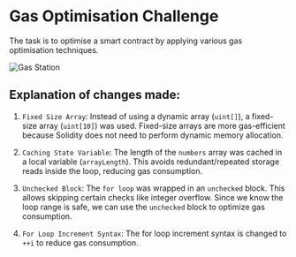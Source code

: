 # Gas Optimisation Challenge
The task is to optimise a smart contract by applying various gas optimisation techniques.


![Gas Station](https://github.com/LateefAkinola/Gas_Optimisation_Challenge/assets/105966848/c5f49a68-2688-44de-9271-222999209f4c)


## Explanation of changes made:

1. `Fixed Size Array`: Instead of using a dynamic array (`uint[]`), a fixed-size array (`uint[10]`) was used. Fixed-size arrays are more gas-efficient because Solidity does not need to perform dynamic memory allocation.

2. `Caching State Variable`: The length of the `numbers` array was cached in a local variable (`arrayLength`). This avoids redundant/repeated storage reads inside the loop, reducing gas consumption.

3. `Unchecked Block`: The `for loop` was wrapped in an `unchecked` block. This allows skipping certain checks like integer overflow. Since we know the loop range is safe, we can use the `unchecked` block to optimize gas consumption.

4. `For Loop Increment Syntax`: The for loop increment syntax is changed to `++i` to reduce gas consumption.
